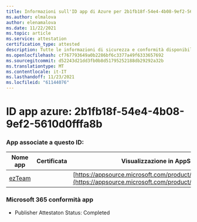 ```yaml
---
title: Informazioni sull'ID app di Azure per 2b1fb18f-54e4-4b08-9ef2-5610d0fffa8b
ms.author: elmalova
author: elenamalova
ms.date: 11/22/2021
ms.topic: article
ms.service: attestation
certification_type: attested
description: Tutte le informazioni di sicurezza e conformità disponibili per 2b1fb18f-54e4-4b08-9ef2-5610d0fffa8b.
ms.openlocfilehash: cf767793649a0b2286bf6c3377a49f6333657692
ms.sourcegitcommit: d52243d21dd3fb0b8d51795252188db29292a32b
ms.translationtype: MT
ms.contentlocale: it-IT
ms.lasthandoff: 11/23/2021
ms.locfileid: "61144076"
---
```

# <a name="azure-app-id-2b1fb18f-54e4-4b08-9ef2-5610d0fffa8b"></a>ID app azure: 2b1fb18f-54e4-4b08-9ef2-5610d0fffa8b


### <a name="apps-associated-with-this-id"></a>App associate a questo ID:
| **Nome app** | **Certificata** | **Visualizzazione in AppSource** |
|--------------|---------------|-----------------------|
| [ezTeam](https://docs.microsoft.com/microsoft-365-app-certification/forward/WA200002546) |  | [https://appsource.microsoft.com/product/office/WA200002546](https://appsource.microsoft.com/product/office/WA200002546) |

### <a name="microsoft-365-app-compliance-status"></a>Microsoft 365 conformità app
- Publisher Attestaton Status: Completed
